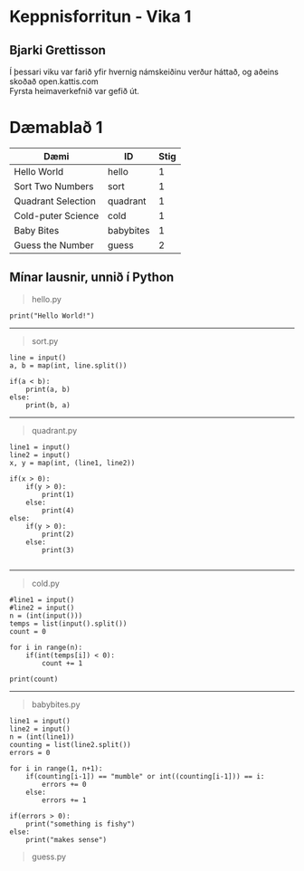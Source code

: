 # Keppnisforritun - Vika 1
## Bjarki Grettisson

Í þessari viku var farið yfir hvernig námskeiðinu verður háttað, og aðeins skoðað open.kattis.com\
Fyrsta heimaverkefnið var gefið út.


# Dæmablað 1

| Dæmi | ID | Stig |
| ----------- | ----------- | ----------- |
| Hello World | hello | 1 |
| Sort Two Numbers | sort | 1 |
| Quadrant Selection | quadrant | 1 |
| Cold-puter Science | cold | 1 |
| Baby Bites | babybites | 1 |
| Guess the Number | guess | 2 |

## Mínar lausnir, unnið í Python

>hello.py
```
print("Hello World!")
```
---
>sort.py
```
line = input()
a, b = map(int, line.split())

if(a < b):
    print(a, b)
else: 
    print(b, a)
```
---
>quadrant.py
```
line1 = input()
line2 = input()
x, y = map(int, (line1, line2))

if(x > 0):
    if(y > 0):
        print(1)
    else:
        print(4)
else:
    if(y > 0):
        print(2)
    else:
        print(3)
        
```
---
>cold.py
```
#line1 = input()
#line2 = input()
n = (int(input()))
temps = list(input().split())
count = 0

for i in range(n):
    if(int(temps[i]) < 0):
        count += 1

print(count)
```
---
>babybites.py
```
line1 = input()
line2 = input()
n = (int(line1))
counting = list(line2.split())
errors = 0

for i in range(1, n+1):
    if(counting[i-1]) == "mumble" or int((counting[i-1])) == i:
        errors += 0
    else: 
        errors += 1

if(errors > 0):
    print("something is fishy")
else:
    print("makes sense")
```

>guess.py
```


```